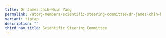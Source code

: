```yaml
---
title: Dr James Chih–Hsin Yang
permalink: /atorg-members/scientific-steering-committee/dr-james-chih-hsin-yang/
variant: tiptap
description: ""
third_nav_title: Scientific Steering Committee
---
```

